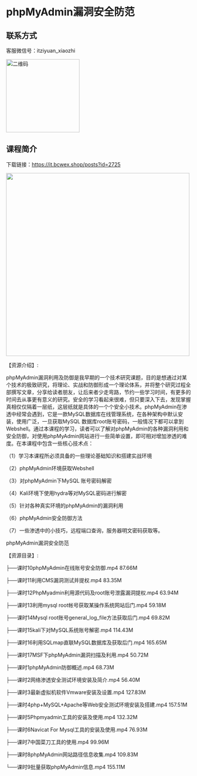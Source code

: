 # phpMyAdmin漏洞安全防范

## 联系方式

客服微信号：itziyuan_xiaozhi

<img src="https://ziyuanyun.oss-cn-guangzhou.aliyuncs.com/common/20240614073449/666b82192834a.jpg" width="200" height="200" alt="二维码">

## 课程简介

下载链接：https://it.bcwex.shop/posts?id=2725

<img src="https://ziyuanyun.oss-cn-guangzhou.aliyuncs.com/yun/20240515184243/664491a32ad66.jpg" width="500" alt="">

  【资源介绍】:

 phpMyAdmin漏洞利用及防御是我早期的一个技术研究课题，目的是想通过对某个技术的极致研究，将理论、实战和防御形成一个理论体系，并将整个研究过程全部撰写文章，分享给读者朋友，让后来者少走弯路，节约一些学习时间，有更多的时间去从事更有意义的研究。安全的学习看起来很难，但只要深入下去，发现掌握真相仅仅隔着一层纸，这层纸就是具体的一个个安全小技术。phpMyAdmin在渗透中经常会遇到，它是一款MySQL数据库在线管理系统，在各种架构中默认安装，使用广泛，一旦获取MySQL 数据库root账号密码，一般情况下都可以拿到Webshell。通过本课程的学习，读者可以了解对phpMyAdmin的各种漏洞利用和安全防御，对使用phpMyAdmin网站进行一些简单设置，即可相对增加渗透的难度。在本课程中包含一些核心技术点：

 （1）学习本课程所必须具备的一些理论基础知识和搭建实战环境

 （2）phpMyAdmin环境获取Webshell

 （3）对phpMyAdmin下MySQL 账号密码解密

 （4）Kali环境下使用hydra等对MySQL密码进行解密

 （5）针对各种真实环境的phpMyAdmin的漏洞利用

 （6）phpMyAdmin安全防御方法

 （7）一些渗透中的小技巧，远程端口查询，服务器明文密码获取等。

 phpMyAdmin漏洞安全防范



 【资源目录】:

 ├──课时10phpMyAdmin在线账号安全防御.mp4 87.66M

 ├──课时11利用CMS漏洞测试并提权.mp4 83.35M

 ├──课时12PhpMyadmin利用源代码及root账号泄露漏洞提权.mp4 63.94M

 ├──课时13利用mysql root帐号获取某操作系统网站后门.mp4 59.18M

 ├──课时14Mysql root账号general_log_file方法获取后门.mp4 69.82M

 ├──课时15kali下对MySQL系统账号解密.mp4 114.43M

 ├──课时16利用SQLmap直联MySQL数据库及获取后门.mp4 165.65M

 ├──课时17MSF下phpMyAdmin漏洞扫描及利用.mp4 50.72M

 ├──课时1phpMyAdmin防御概述.mp4 68.73M

 ├──课时2网络渗透安全测试环境安装及简介.mp4 56.40M

 ├──课时3最新虚拟机软件Vmware安装及设置.mp4 127.83M

 ├──课时4php+MySQL+Apache等Web安全测试环境安装及搭建.mp4 157.51M

 ├──课时5Phpmyadmin工具的安装及使用.mp4 132.32M

 ├──课时6Navicat For Mysql工具的安装及使用.mp4 76.93M

 ├──课时7中国菜刀工具的使用.mp4 99.96M

 ├──课时8phpMyAdmin网站路径信息收集.mp4 109.83M

 └──课时9批量获取phpMyAdmin信息.mp4 155.11M

  